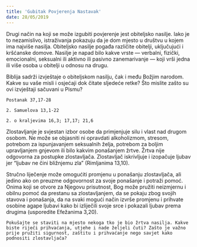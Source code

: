 ```yaml
---
title: 'Gubitak Povjerenja Nastavak'
date: 28/05/2019
---
```


Drugi način na koji se može izgubiti povjerenje jest obiteljsko nasilje. Iako je to nezamislivo, istraživanja pokazuju da je dom mjesto u društvu u kojem ima najviše nasilja. Obiteljsko nasilje pogađa različite obitelji, uključujući i kršćanske domove. Nasilje je napad bilo kakve vrste — verbalni, fizički, emocionalni, seksualni ili aktivno ili pasivno zanemarivanje — koji vrši jedna ili više osoba u obitelji u odnosu na drugu.

Biblija sadrži izvještaje o obiteljskom nasilju, čak i među Božjim narodom. Kakve su vaše misli i osjećaji dok čitate sljedeće retke? Što mislite zašto su ovi izvještaji sačuvani u Pismu?

`Postanak 37,17-28`

`2. Samuelova 13,1-22`

`2. o kraljevima 16,3; 17,17; 21,6`

Zlostavljanje je svjestan izbor osobe da primjenjuje silu i vlast nad drugom osobom. Ne može se objasniti ni opravdati alkoholizmom, stresom, potrebom za ispunjavanjem seksualnih želja, potrebom za boljim upravljanjem gnjevom ili bilo kakvim ponašanjem žrtve. Žrtva nije odgovorna za postupke zlostavljača. Zlostavljač iskrivljuje i izopačuje ljubav jer “ljubav ne čini bližnjemu zla” (Rimljanima 13,10).

Stručno liječenje može omogućiti promjenu u ponašanju zlostavljača, ali jedino ako on preuzme odgovornost za svoje ponašanje i potraži pomoć. Onima koji se otvore za Njegovu prisutnost, Bog može pružiti neizmjernu i obilnu pomoć da prestanu sa zlostavljanjem, da se pokaju zbog svojih stavova i ponašanja, da na svaki mogući način izvrše promjenu i prihvate osobine agape ljubavi kako bi izliječili svoje srce i pokazali ljubav prema drugima (usporedite Efežanima 3,20).

`Pokušajte se staviti na mjesto nekoga tko je bio žrtva nasilja. Kakve biste riječi prihvaćanja, utjehe i nade željeli čuti? Zašto je važno prije pružiti sigurnost, zaštitu i prihvaćanje nego savjet kako podnositi zlostavljača?`
